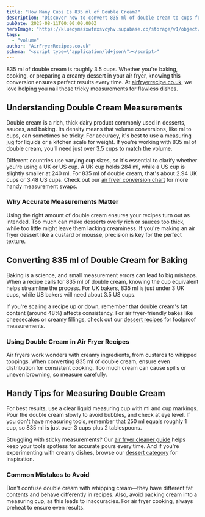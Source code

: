 ```yaml
---
title: "How Many Cups Is 835 ml of Double Cream?"
description: "Discover how to convert 835 ml of double cream to cups for perfect baking and cooking every time. Includes easy measurement tips!"
pubDate: 2025-08-11T00:00:00.000Z
heroImage: "https://klueoymssxwfnxsvcyhv.supabase.co/storage/v1/object/public/md/how-many-cups-is-835-ml-of-double-cream-b98a7208.webp"
tags:
  - "volume"
author: "AirFryerRecipes.co.uk"
schema: "<script type=\"application/ld+json\"></script>"
---
```


<p>835 ml of double cream is roughly 3.5 cups. Whether you're baking, cooking, or preparing a creamy dessert in your air fryer, knowing this conversion ensures perfect results every time. At <a href=https://www.airfryerrecipe.co.uk>airfryerrecipe.co.uk</a>, we love helping you nail those tricky measurements for flawless dishes.</p>  

<h2>Understanding Double Cream Measurements</h2>  
<p>Double cream is a rich, thick dairy product commonly used in desserts, sauces, and baking. Its density means that volume conversions, like ml to cups, can sometimes be tricky. For accuracy, it's best to use a measuring jug for liquids or a kitchen scale for weight. If you're working with 835 ml of double cream, you'll need just over 3.5 cups to match the volume.</p>  

<p>Different countries use varying cup sizes, so it's essential to clarify whether you're using a UK or US cup. A UK cup holds 284 ml, while a US cup is slightly smaller at 240 ml. For 835 ml of double cream, that's about 2.94 UK cups or 3.48 US cups. Check out our <a href=https://www.airfryerrecipe.co.uk/air-fryer-conversion-chart>air fryer conversion chart</a> for more handy measurement swaps.</p>  

<h3>Why Accurate Measurements Matter</h3>  
<p>Using the right amount of double cream ensures your recipes turn out as intended. Too much can make desserts overly rich or sauces too thick, while too little might leave them lacking creaminess. If you're making an air fryer dessert like a custard or mousse, precision is key for the perfect texture.</p>  

<h2>Converting 835 ml of Double Cream for Baking</h2>  
<p>Baking is a science, and small measurement errors can lead to big mishaps. When a recipe calls for 835 ml of double cream, knowing the cup equivalent helps streamline the process. For UK bakers, 835 ml is just under 3 UK cups, while US bakers will need about 3.5 US cups.</p>  

<p>If you're scaling a recipe up or down, remember that double cream's fat content (around 48%) affects consistency. For air fryer-friendly bakes like cheesecakes or creamy fillings, check out our <a href=https://www.airfryerrecipe.co.uk/recipes>dessert recipes</a> for foolproof measurements.</p>  

<h3>Using Double Cream in Air Fryer Recipes</h3>  
<p>Air fryers work wonders with creamy ingredients, from custards to whipped toppings. When converting 835 ml of double cream, ensure even distribution for consistent cooking. Too much cream can cause spills or uneven browning, so measure carefully.</p>  

<h2>Handy Tips for Measuring Double Cream</h2>  
<p>For best results, use a clear liquid measuring cup with ml and cup markings. Pour the double cream slowly to avoid bubbles, and check at eye level. If you don't have measuring tools, remember that 250 ml equals roughly 1 cup, so 835 ml is just over 3 cups plus 2 tablespoons.</p>  

<p>Struggling with sticky measurements? Our <a href=https://www.airfryerrecipe.co.uk/air-fryer-cleaner>air fryer cleaner guide</a> helps keep your tools spotless for accurate pours every time. And if you're experimenting with creamy dishes, browse our <a href=https://www.airfryerrecipe.co.uk/recipe-category/dessert>dessert category</a> for inspiration.</p>  

<h3>Common Mistakes to Avoid</h3>  
<p>Don't confuse double cream with whipping cream—they have different fat contents and behave differently in recipes. Also, avoid packing cream into a measuring cup, as this leads to inaccuracies. For air fryer cooking, always preheat to ensure even results.</p>